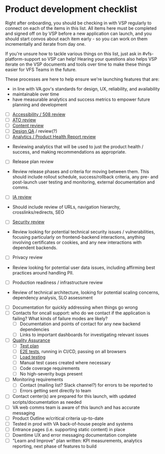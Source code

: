# Product development checklist

Right after onboarding, you should be checking in with VSP regularly to connect on each of the items in this list. All items here must be completed and signed off on by VSP before a new application can launch, and you should start convos about each item early - so you can work on them incrementally and iterate from day one.

If you're unsure how to tackle various things on this list, just ask in #vfs-platform-support so VSP can help! Hearing your questions also helps VSP iterate on the VSP documents and tools over time to make these things easier for VFS Teams in the future.

These processes are here to help ensure we're launching features that are:
* in line with VA.gov's standards for design, UX, reliability, and availability
* maintainable over time
* have measurable analytics and success metrics to empower future planning and development

- [ ] [Accessibility / 508 review](https://github.com/department-of-veterans-affairs/va.gov-team/blob/master/platform/accessibility/508-request-prelaunch-review.md)
- [ ] [ATO review](https://github.com/department-of-veterans-affairs/va.gov-vfs-teams/blob/master/Request-Reviews/request-ato-reviews.md)
- [ ] [Content review](https://github.com/department-of-veterans-affairs/va.gov-team/blob/master/platform/content/content-review-process.md#how-to-request-content-review)
- [ ] [Design QA](https://github.com/department-of-veterans-affairs/va.gov-vfs-teams/blob/master/Request-Reviews/request-design-qa.md) / review(?)
- [ ] [Analytics / Product Health Report review](https://github.com/department-of-veterans-affairs/va.gov-team/blob/master/platform/analytics/rules-of-engagement-analytics-implementation-qa.md)
*   Reviewing analytics that will be used to just the product health / success, and making recommendations as appropriate.
- [ ] Release plan review
*   Review release phases and criteria for moving between them. This should include rollout schedule, success/rollback criteria, any pre- and post-launch user testing and monitoring, external documentation and comms.
- [ ] [IA review](https://github.com/department-of-veterans-affairs/va.gov-team/blob/master/platform/information-architecture/working-with-ia.md)
*   Should include review of URLs, navigation hierarchy, crosslinks/redirects, SEO
- [ ] [Security review](https://github.com/department-of-veterans-affairs/va.gov-team/blob/master/platform/security/security-review-process.md)
*   Review looking for potential technical security issues / vulnerabilities, focusing particularly on frontend-backend interactions, anything involving certificates or cookies, and any new interactions with dependent backends.
- [ ] Privacy review
*   Review looking for potential user data issues, including affirming best practices around handling PII.
- [ ] Production readiness / infrastructure review
*   Review of technical architecture, looking for potential scaling concerns, dependency analysis, SLO assessment
- [ ] Documentation for quickly addressing when things go wrong
- [ ]   Contacts for oncall support: who do we contact if the application is failing? What kinds of failure modes are likely?
    - [ ]   Documentation and points of contact for any new backend dependencies
    - [ ]   Links to important dashboards for investigating relevant issues
- [ ] [Quality Assurance](../../quality-assurance/README.md)
    - [ ]   [Test plan](../../quality-assurance/test-plan.md)
    - [ ]   [E2E tests](../quality-assurance/end-to-end-testing.md), running in CI/CD, passing on all browsers
    - [ ]   [Load testing](../../../../devops/loadtest/README.md)
    - [ ]   Manual test cases created where necessary
    - [ ]   Code coverage requirements
    - [ ]   No high-severity bugs present
- [ ] Monitoring requirements
    - [ ]   Contact (mailing list? Slack channel?) for errors to be reported to
    - [ ]   Errors getting sent directly to team
- [ ] Contact center(s) are prepared for this launch, with updated scripts/documentation as needed
- [ ] VA web comms team is aware of this launch and has accurate messaging
- [ ] Product Outline w/critical criteria up-to-date
- [ ] Tested in prod with VA back-of-house people and systems
- [ ] Entrance pages (i.e. supporting static content) in place
- [ ] Downtime UX and error messaging documentation complete
- [ ] "Learn and Improve" plan written: KPI measurements, analytics reporting, next phase of features to build
